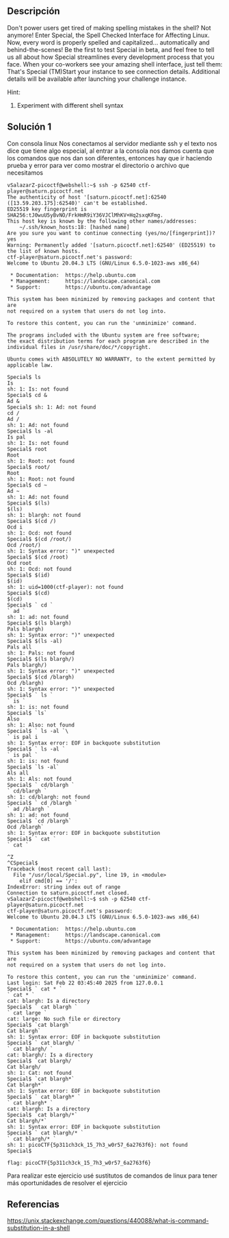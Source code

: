 ## Descripción 
Don't power users get tired of making spelling mistakes in the shell? Not anymore! Enter Special, the Spell Checked Interface for Affecting Linux. Now, every word is properly spelled and capitalized... automatically and behind-the-scenes! Be the first to test Special in beta, and feel free to tell us all about how Special streamlines every development process that you face. When your co-workers see your amazing shell interface, just tell them: That's Special (TM)Start your instance to see connection details.
Additional details will be available after launching your challenge instance.

Hint:
1. Experiment with different shell syntax
## Solución 1

Con consola linux
Nos conectamos al servidor mediante ssh y el texto nos dice que tiene algo especial, al entrar a la consola nos damos cuenta que los comandos que nos dan son diferentes, entonces hay que ir haciendo prueba y error para ver como mostrar el directorio o archivo que necesitamos 

```
vSalazarZ-picoctf@webshell:~$ ssh -p 62540 ctf-player@saturn.picoctf.net
The authenticity of host '[saturn.picoctf.net]:62540 ([13.59.203.175]:62540)' can't be established.
ED25519 key fingerprint is SHA256:tJ0wuU5yBvNO/FrkHmR9iY36VJClMhKV+Hq2sxqKFmg.
This host key is known by the following other names/addresses:
    ~/.ssh/known_hosts:18: [hashed name]
Are you sure you want to continue connecting (yes/no/[fingerprint])? yes
Warning: Permanently added '[saturn.picoctf.net]:62540' (ED25519) to the list of known hosts.
ctf-player@saturn.picoctf.net's password: 
Welcome to Ubuntu 20.04.3 LTS (GNU/Linux 6.5.0-1023-aws x86_64)

 * Documentation:  https://help.ubuntu.com
 * Management:     https://landscape.canonical.com
 * Support:        https://ubuntu.com/advantage

This system has been minimized by removing packages and content that are
not required on a system that users do not log into.

To restore this content, you can run the 'unminimize' command.

The programs included with the Ubuntu system are free software;
the exact distribution terms for each program are described in the
individual files in /usr/share/doc/*/copyright.

Ubuntu comes with ABSOLUTELY NO WARRANTY, to the extent permitted by
applicable law.

Special$ ls
Is 
sh: 1: Is: not found
Special$ cd &
Ad & 
Special$ sh: 1: Ad: not found
cd /
Ad / 
sh: 1: Ad: not found
Special$ ls -al
Is pal 
sh: 1: Is: not found
Special$ root
Root 
sh: 1: Root: not found
Special$ root/
Root 
sh: 1: Root: not found
Special$ cd ~
Ad ~ 
sh: 1: Ad: not found
Special$ $(ls)
$(ls) 
sh: 1: blargh: not found
Special$ $(cd /)
Ocd i 
sh: 1: Ocd: not found
Special$ $(cd /root/)
Ocd /root/) 
sh: 1: Syntax error: ")" unexpected
Special$ $(cd /root)
Ocd root 
sh: 1: Ocd: not found
Special$ $(id)
$(id) 
sh: 1: uid=1000(ctf-player): not found
Special$ $(cd)
$(cd) 
Special$ ` cd `
` ad ` 
sh: 1: ad: not found
Special$ $(ls blargh)
Pals blargh) 
sh: 1: Syntax error: ")" unexpected
Special$ $(ls -al)
Pals all 
sh: 1: Pals: not found
Special$ $(ls blargh/)
Pals blargh/) 
sh: 1: Syntax error: ")" unexpected
Special$ $(cd /blargh)
Ocd /blargh) 
sh: 1: Syntax error: ")" unexpected
Special$ ` ls `
` is ` 
sh: 1: is: not found
Special$ `ls`
Also 
sh: 1: Also: not found
Special$ ` ls -al `\
` is pal i 
sh: 1: Syntax error: EOF in backquote substitution
Special$ ` ls -al `
` is pal ` 
sh: 1: is: not found
Special$ `ls -al`
Als all 
sh: 1: Als: not found
Special$ ` cd/blargh `
` cd/blargh ` 
sh: 1: cd/blargh: not found
Special$ ` cd /blargh `
` ad /blargh ` 
sh: 1: ad: not found
Special$ `cd /blargh`
Ocd /blargh` 
sh: 1: Syntax error: EOF in backquote substitution
Special$ ` cat `
` cat ` 

^Z
^CSpecial$ 
Traceback (most recent call last):
  File "/usr/local/Special.py", line 19, in <module>
    elif cmd[0] == '/':
IndexError: string index out of range
Connection to saturn.picoctf.net closed.
vSalazarZ-picoctf@webshell:~$ ssh -p 62540 ctf-player@saturn.picoctf.net
ctf-player@saturn.picoctf.net's password: 
Welcome to Ubuntu 20.04.3 LTS (GNU/Linux 6.5.0-1023-aws x86_64)

 * Documentation:  https://help.ubuntu.com
 * Management:     https://landscape.canonical.com
 * Support:        https://ubuntu.com/advantage

This system has been minimized by removing packages and content that are
not required on a system that users do not log into.

To restore this content, you can run the 'unminimize' command.
Last login: Sat Feb 22 03:45:40 2025 from 127.0.0.1
Special$ ` cat * `
` cat * ` 
cat: blargh: Is a directory
Special$ ` cat blargh `
` cat large ` 
cat: large: No such file or directory
Special$ `cat blargh`
Cat blargh` 
sh: 1: Syntax error: EOF in backquote substitution
Special$ ` cat blargh/ `
` cat blargh/ ` 
cat: blargh/: Is a directory
Special$ `cat blargh/
Cat blargh/ 
sh: 1: Cat: not found
Special$ `cat blargh*`
Cat blargh*` 
sh: 1: Syntax error: EOF in backquote substitution
Special$ ` cat blargh* `
` cat blargh* ` 
cat: blargh: Is a directory
Special$ `cat blargh/*`
Cat blargh/*` 
sh: 1: Syntax error: EOF in backquote substitution
Special$ ` cat blargh/* `
` cat blargh/* ` 
sh: 1: picoCTF{5p311ch3ck_15_7h3_w0r57_6a2763f6}: not found
Special$

flag: picoCTF{5p311ch3ck_15_7h3_w0r57_6a2763f6}
```

Para realizar este ejercicio usé sustitutos de comandos de linux para tener más oportunidades de resolver el ejercicio 
## Referencias 
https://unix.stackexchange.com/questions/440088/what-is-command-substitution-in-a-shell